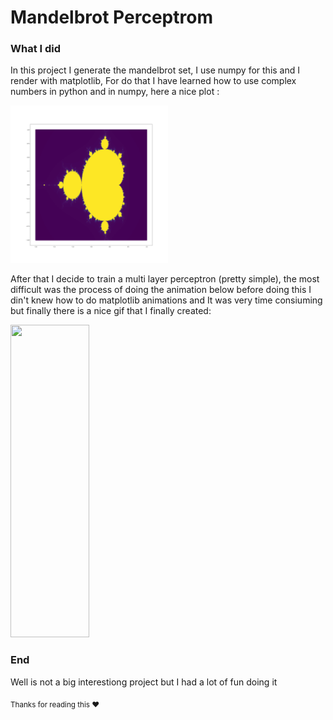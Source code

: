 # Mandelbrot Perceptrom
### What I did

In this project I generate the mandelbrot set, I use numpy for this and I render with matplotlib, For do that I have learned how to use complex numbers in 
python and in numpy, here a nice plot :

<img src="https://github.com/AlexDebug/mandelbrot_perceptron/blob/master/mandelbrot.png" width="50%" height="50%" />

After that I decide to train a multi layer perceptron (pretty simple), the most difficult was the process of doing the animation below before doing this I
din't knew how to do matplotlib animations and It was very time consiuming but finally there is a nice gif that I finally created:

<img src="https://github.com/AlexDebug/mandelbrot_perceptron/blob/master/train.gif" width="50%" height="500px" />

### End

Well is not a big interestiong project but I had a lot of fun doing it

<sub>Thanks for reading this ❤️</sub>

